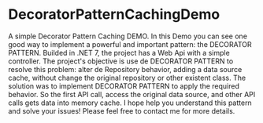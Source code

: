 # DecoratorPatternCachingDemo
A simple Decorator Pattern Caching DEMO. In this Demo you can see one good way to implement a powerful and important pattern: the DECORATOR PATTERN.
Builded in .NET 7, the project has a Web Api with a simple controller.
The project's objective is use de DECORATOR PATTERN to resolve this problem: alter de Repository behavior, adding a data source cache, without change the 
original repository or other existent class.
The solution was to implement DECORATOR PATTERN to apply the required behavior. So the first API call, access the original data source, and other API calls 
gets data into memory cache.
I hope help you understand this pattern and solve your issues!
Please feel free to contact me for more details.
